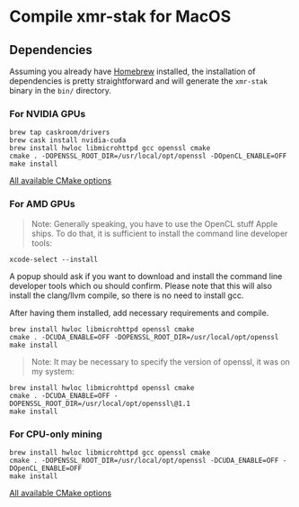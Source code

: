 # Compile **xmr-stak** for MacOS

## Dependencies

Assuming you already have [Homebrew](https://brew.sh) installed, the installation of dependencies is pretty straightforward and will generate the `xmr-stak` binary in the `bin/` directory.

### For NVIDIA GPUs

```shell
brew tap caskroom/drivers
brew cask install nvidia-cuda
brew install hwloc libmicrohttpd gcc openssl cmake
cmake . -DOPENSSL_ROOT_DIR=/usr/local/opt/openssl -DOpenCL_ENABLE=OFF
make install
```

[All available CMake options](compile.md#nvidia-build-options)

### For AMD GPUs

> Note: Generally speaking, you have to use the OpenCL stuff Apple ships.
To do that, it is sufficient to install the command line developer tools:

```shell
xcode-select --install
```

A popup should ask if you want to download and install the command line developer tools which ou should confirm.
Please note that this will also install the clang/llvm compile, so there is no need to install gcc.

After having them installed, add necessary requirements and compile.
```shell
brew install hwloc libmicrohttpd openssl cmake
cmake . -DCUDA_ENABLE=OFF -DOPENSSL_ROOT_DIR=/usr/local/opt/openssl
make install
```

> Note: It may be necessary to specify the version of openssl, it was on my system:

```shell
brew install hwloc libmicrohttpd openssl cmake
cmake . -DCUDA_ENABLE=OFF -DOPENSSL_ROOT_DIR=/usr/local/opt/openssl\@1.1
make install
```

### For CPU-only mining

```shell
brew install hwloc libmicrohttpd gcc openssl cmake
cmake . -DOPENSSL_ROOT_DIR=/usr/local/opt/openssl -DCUDA_ENABLE=OFF -DOpenCL_ENABLE=OFF
make install
```

[All available CMake options](compile.md#cpu-build-options)
